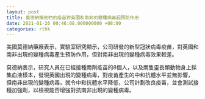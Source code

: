 ```yaml
---
layout: post
title: 莫德納稱他們的疫苗對英國和南非的變種病毒起預防作用
date: 2021-01-26 00:46:08.000000000 +08:00
categories: rthk
---
```


美國莫德納藥廠表示，實驗室研究顯示，公司研發的新型冠狀病毒疫苗，對英國和南非出現的變種病毒產生預防作用，但對南非出現的變種病毒效果較差。

莫德納表示，研究人員在已經接種兩劑疫苗的8個人，以及兩隻靈長類動物身上採集血液樣本，發現英國出現的變種病毒，對疫苗產生的中和抗體水平並無影響， 但南非出現的變種病毒，就令中和抗體水平降低，公司計劃改良疫苗，並會測試接種加強劑，以檢視能否增強對抗南非出現的變種病毒。
